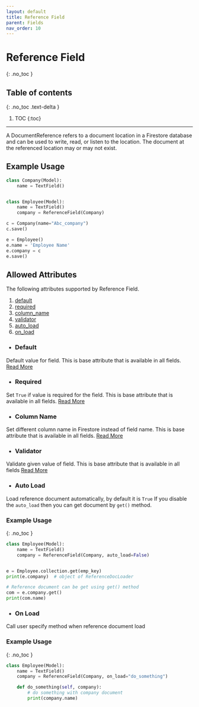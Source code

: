 ```yaml
---
layout: default
title: Reference Field
parent: Fields
nav_order: 10
---
```


# Reference Field
{: .no_toc }

## Table of contents
{: .no_toc .text-delta }

1. TOC
{:toc}

---

A DocumentReference refers to a document location in a Firestore database and can be used to write, read, 
or listen to the location. The document at the referenced location may or may not exist.

## Example Usage

```python
class Company(Model):
    name = TextField()


class Employee(Model):
    name = TextField()
    company = ReferenceField(Company)

c = Company(name="Abc_company")
c.save()

e = Employee()
e.name = 'Employee Name'
e.company = c
e.save()
```

## Allowed Attributes

The following attributes supported by Reference Field.

1. [default](#default)
2. [required](#required)
3. [column_name](#column-name)
4. [validator](#validator)
5. [auto_load](#auto-load)
6. [on_load](#on-load)

- ### Default
Default value for field. This is base attribute that is available in all fields. [Read More](/fields/field/#default)

- ### Required
Set `True` if value is required for the field. This is base attribute that is available in all fields. [Read More](/fields/field/#required)

- ### Column Name
Set different column name in Firestore instead of field name. This is base attribute that is available in all fields. [Read More](/fields/field/#column-name)

- ### Validator
Validate given value of field. This is base attribute that is available in all fields [Read More](/fields/field/#validator)

- ### Auto Load
Load reference document automatically, by default it is `True` If you disable the `auto_load` then you can get 
document by `get()` method.

### Example Usage
{: .no_toc }

```python
class Employee(Model):
    name = TextField()
    company = ReferenceField(Company, auto_load=False)


e = Employee.collection.get(emp_key)
print(e.company)  # object of ReferenceDocLoader

# Reference document can be get using get() method
com = e.company.get()
print(com.name)
```

- ### On Load
Call user specify method when reference document load

### Example Usage
{: .no_toc }

```python
class Employee(Model):
    name = TextField()
    company = ReferenceField(Company, on_load="do_something")

    def do_something(self, company):
        # do something with company document
        print(company.name)
```
